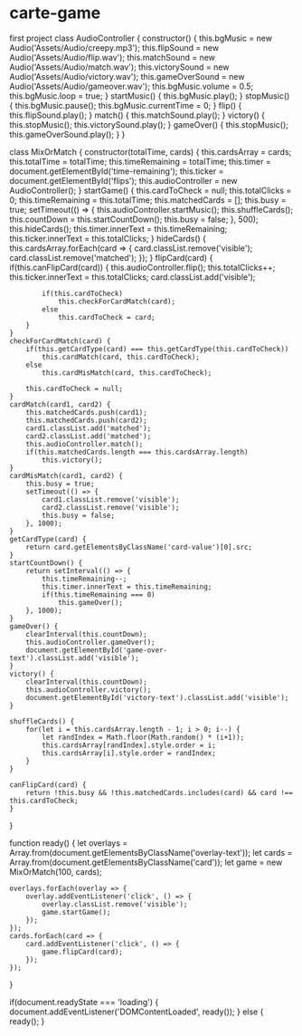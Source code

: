 # carte-game
first project 
class AudioController {
    constructor() {
        this.bgMusic = new Audio('Assets/Audio/creepy.mp3');
        this.flipSound = new Audio('Assets/Audio/flip.wav');
        this.matchSound = new Audio('Assets/Audio/match.wav');
        this.victorySound = new Audio('Assets/Audio/victory.wav');
        this.gameOverSound = new Audio('Assets/Audio/gameover.wav');
        this.bgMusic.volume = 0.5;
        this.bgMusic.loop = true;
    }
    startMusic() {
        this.bgMusic.play();
    }
    stopMusic() {
        this.bgMusic.pause();
        this.bgMusic.currentTime = 0;
    }
    flip() {
        this.flipSound.play();
    }
    match() {
        this.matchSound.play();
    }
    victory() {
        this.stopMusic();
        this.victorySound.play();
    }
    gameOver() {
        this.stopMusic();
        this.gameOverSound.play();
    }
}

class MixOrMatch {
    constructor(totalTime, cards) {
        this.cardsArray = cards;
        this.totalTime = totalTime;
        this.timeRemaining = totalTime;
        this.timer = document.getElementById('time-remaining');
        this.ticker = document.getElementById('flips');
        this.audioController = new AudioController();
    }
    startGame() {
        this.cardToCheck = null;
        this.totalClicks = 0;
        this.timeRemaining = this.totalTime;
        this.matchedCards = [];
        this.busy = true;
        setTimeout(() => {
            this.audioController.startMusic();
            this.shuffleCards();
            this.countDown = this.startCountDown();
            this.busy = false;
        }, 500);
        this.hideCards();
        this.timer.innerText = this.timeRemaining;
        this.ticker.innerText = this.totalClicks;
    }
    hideCards() {
        this.cardsArray.forEach(card => {
            card.classList.remove('visible');
            card.classList.remove('matched');
        });
    }
    flipCard(card) {
        if(this.canFlipCard(card)) {
            this.audioController.flip();
            this.totalClicks++;
            this.ticker.innerText = this.totalClicks;
            card.classList.add('visible');

            if(this.cardToCheck)
                this.checkForCardMatch(card);
            else
                this.cardToCheck = card;
        }
    }
    checkForCardMatch(card) {
        if(this.getCardType(card) === this.getCardType(this.cardToCheck))
            this.cardMatch(card, this.cardToCheck);
        else 
            this.cardMisMatch(card, this.cardToCheck);

        this.cardToCheck = null;
    }
    cardMatch(card1, card2) {
        this.matchedCards.push(card1);
        this.matchedCards.push(card2);
        card1.classList.add('matched');
        card2.classList.add('matched');
        this.audioController.match();
        if(this.matchedCards.length === this.cardsArray.length)
            this.victory(); 
    }
    cardMisMatch(card1, card2) {
        this.busy = true;
        setTimeout(() => {
            card1.classList.remove('visible');
            card2.classList.remove('visible');
            this.busy = false;
        }, 1000);
    }
    getCardType(card) {
        return card.getElementsByClassName('card-value')[0].src;
    }
    startCountDown() {
        return setInterval(() => {
            this.timeRemaining--;
            this.timer.innerText = this.timeRemaining;
            if(this.timeRemaining === 0)
                this.gameOver();
        }, 1000);
    }
    gameOver() {
        clearInterval(this.countDown);
        this.audioController.gameOver();
        document.getElementById('game-over-text').classList.add('visible');
    }
    victory() {
        clearInterval(this.countDown);
        this.audioController.victory();
        document.getElementById('victory-text').classList.add('visible');
    }

    shuffleCards() {
        for(let i = this.cardsArray.length - 1; i > 0; i--) {
            let randIndex = Math.floor(Math.random() * (i+1));
            this.cardsArray[randIndex].style.order = i;
            this.cardsArray[i].style.order = randIndex;
        }
    }

    canFlipCard(card) {
        return !this.busy && !this.matchedCards.includes(card) && card !== this.cardToCheck;
    }
}

function ready() {
    let overlays = Array.from(document.getElementsByClassName('overlay-text'));
    let cards = Array.from(document.getElementsByClassName('card'));
    let game = new MixOrMatch(100, cards);

    overlays.forEach(overlay => {
        overlay.addEventListener('click', () => {
            overlay.classList.remove('visible');
            game.startGame();
        });
    });
    cards.forEach(card => {
        card.addEventListener('click', () => {
            game.flipCard(card);
        });
    });
}

if(document.readyState === 'loading') {
    document.addEventListener('DOMContentLoaded', ready());
} else {
    ready();
}

